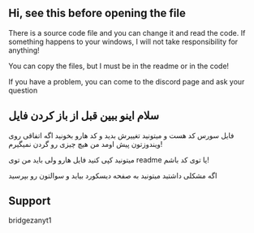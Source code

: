 ## Hi, see this before opening the file
There is a source code file and you can change it and read the code. If something happens to your windows, I will not take responsibility for anything!

You can copy the files, but I must be in the readme or in the code!

 If you have a problem, you can come to the discord page and ask your question





## سلام اینو ببین قبل از باز کردن فایل 


فایل سورس کد هست و میتونید تغییرش بدید و کد هارو بخونید
اگه اتفاقی روی ویندوزتون پیش اومد من هیچ چیزی رو گردن نمیگیرم!

میتونید کپی کنید فایل هارو ولی باید من توی readme یا توی کد باشم!

اگه مشکلی داشتید میتونید به صفحه دیسکورد بیاید و سوالتون رو بپرسید


## Support
bridgezanyt1

